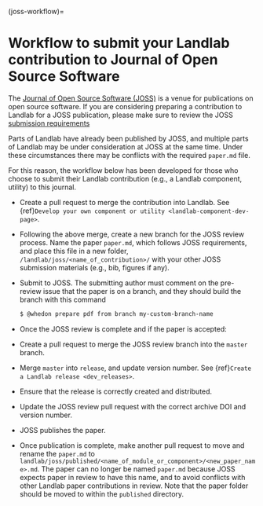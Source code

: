 (joss-workflow)=

# Workflow to submit your Landlab contribution to Journal of Open Source Software

The [Journal of Open Source Software (JOSS)](https://joss.theoj.org) is a
venue for publications on open source software. If you are considering
preparing a contribution to Landlab for a JOSS publication, please make sure to
review the JOSS [submission requirements](https://joss.readthedocs.io/en/latest/submitting.html#submission-requirements)

Parts of Landlab have already been published by JOSS, and multiple parts of
Landlab may be under consideration at JOSS at the same time. Under these
circumstances there may be conflicts with the required `paper.md` file.

For this reason, the workflow below has been developed for those who choose to
submit their Landlab contribution (e.g., a Landlab component, utility) to this
journal.

- Create a pull request to merge the contribution into Landlab. See
  {ref}`Develop your own component or utility <landlab-component-dev-page>`.

- Following the above merge, create a new branch for the JOSS review process.
  Name the paper `paper.md`, which follows JOSS requirements, and place this
  file in a new folder, `/landlab/joss/<name_of_contribution>/` with your other
  JOSS submission materials (e.g., bib, figures if any).

- Submit to JOSS. The submitting author must comment on the pre-review issue
  that the paper is on a branch, and they should build the branch with this
  command

  ```bash
  $ @whedon prepare pdf from branch my-custom-branch-name
  ```

- Once the JOSS review is complete and if the paper is accepted:

- Create a pull request to merge the JOSS review branch into the `master`
  branch.

- Merge `master` into `release`, and update version number. See
  {ref}`Create a Landlab release <dev_releases>`.

- Ensure that the release is correctly created and distributed.

- Update the JOSS review pull request with the correct archive DOI and
  version number.

- JOSS publishes the paper.

- Once publication is complete, make another pull request to move and rename
  the `paper.md` to `landlab/joss/published/<name_of_module_or_component>/<new_paper_name>.md`.
  The paper can no longer be named `paper.md` because JOSS expects paper in
  review to have this name, and to avoid conflicts with other Landlab paper
  contributions in review. Note that the paper folder should be moved to
  within the `published` directory.
